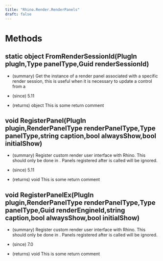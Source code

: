 ```yaml
---
title: "Rhino.Render.RenderPanels"
draft: false
---
```


# Methods
## static object FromRenderSessionId(PlugIn plugIn,Type panelType,Guid renderSessionId)
- (summary) 
     Get the instance of a render panel associated with a specific render
     session, this is useful when it is necessary to update a control from a
     
- (since) 5.11
- (returns) object This is some return comment
## void RegisterPanel(PlugIn plugin,RenderPanelType renderPanelType,Type panelType,string caption,bool alwaysShow,bool initialShow)
- (summary) 
     Register custom render user interface with Rhino.  This should only be
     done in .  Panels
     registered after  is called
     will be ignored.
     
- (since) 5.11
- (returns) void This is some return comment
## void RegisterPanelEx(PlugIn plugin,RenderPanelType renderPanelType,Type panelType,Guid renderEngineId,string caption,bool alwaysShow,bool initialShow)
- (summary) 
     Register custom render user interface with Rhino.  This should only be
     done in .  Panels
     registered after  is called
     will be ignored.
     
- (since) 7.0
- (returns) void This is some return comment
